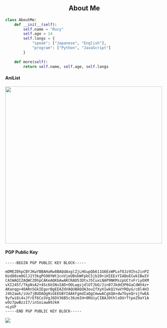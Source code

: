 <h2 align="center">About Me </h2>

```python
class AboutMe:
    def __init__(self):
        self.name = "Rucy"
        self.age = 14
        self.langs = {
            "speak": ["Japanese", "English"],
            "program": ["Python", "JavaScript"]
        }
    
    def more(self):
        return self.name, self.age, self.langs
```

#### AniList
<img src="https://img.anili.st/user/6670746" width="500">

#### PGP Public Key
```pgp
-----BEGIN PGP PUBLIC KEY BLOCK-----

mDMEZ0hpCBYJKwYBBAHaRw8BAQdAxglZjLHGupQb611G6ExWPLofOJz9Ihs2inPZ
Hzd80zm0GlJ1Y3kgPG90YWt1cnVjeUBnbWFpbC5jb20+iHIEExYIABoECwkIBwIV
CAIWAQIZAQWCZ0hpCAKeAQKbAwAKCRAD53DtvJ5CuxLNAP9NKMszpUCtvFriyOXM
vXI245f/TkpNsA2+4Sc6kSNvIAD+OOLwgsjdlUTJbO/Jin07Jkdd3P6GaCdWV4z+
AKanqg+4OARnSGkIEgorBgEEAZdVAQUBAQdA3ouIfXyXIwkQ1YwVYRQyG/c8l4H3
J4h2awk/iUo7jBUDAQgHiGEEGBYIAAkFgmdIaQgCmwwACgkQA+dw7byeQrsjYwEA
9yfwi8i4xJfrEf6Co3VgJ6DV36B5c36zmIH+0RUiyCIBAJOthlxDUrTtpoZ9aY1A
w9z7pwBzzI7/inSoiawA9JkH
=LyUF
-----END PGP PUBLIC KEY BLOCK-----
```
<a href="https://t.me/wappastei" target="_blank"><img src="https://img.shields.io/badge/Telegram-%40wappastei-28a8ea"></a>
